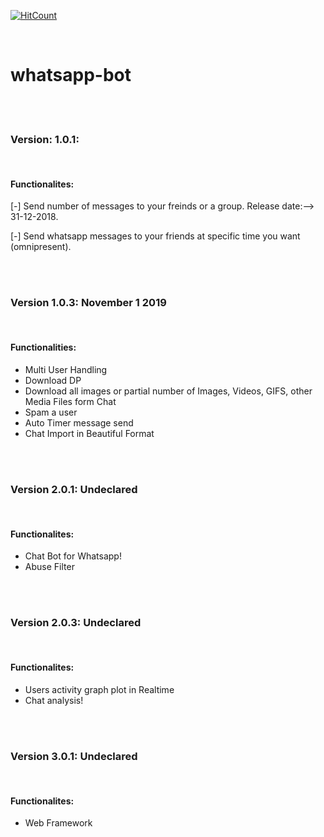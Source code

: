 [![HitCount](http://hits.dwyl.io/D-E-F-E-A-T/whatsapp-bot.svg)](http://hits.dwyl.io/D-E-F-E-A-T/whatsapp-bot)

</br>


# whatsapp-bot

</br></br>

### Version: 1.0.1:
</br>

#### Functionalites:
[-] Send number of messages to your freinds or a group. Release date:--> 31-12-2018.

[-] Send whatsapp messages to your friends at specific time you want (omnipresent).

</br> </br>

### Version 1.0.3: November 1 2019
</br>

#### Functionalities:
- Multi User Handling
- Download DP
- Download all images or partial number of Images, Videos, GIFS, other Media Files form Chat
- Spam a user
- Auto Timer message send
- Chat Import in Beautiful Format

</br></br>

### Version 2.0.1: Undeclared
</br>

#### Functionalites:
- Chat Bot for Whatsapp!
- Abuse Filter

</br></br>

### Version 2.0.3: Undeclared
</br>

#### Functionalites:
- Users activity graph plot in Realtime
- Chat analysis!

</br></br>

### Version 3.0.1: Undeclared
</br>

#### Functionalites:
- Web Framework
